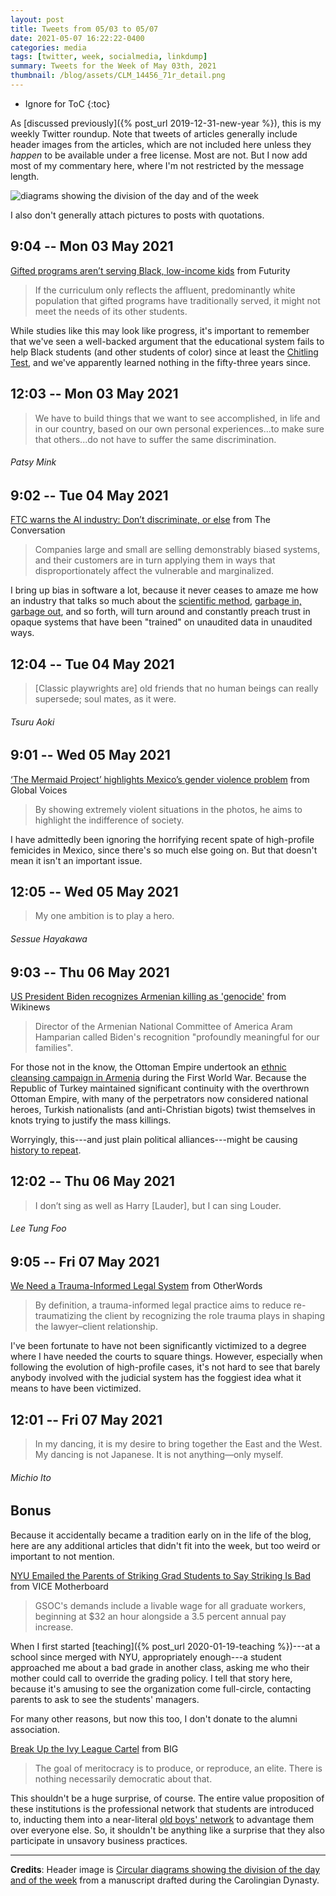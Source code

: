 ```yaml
---
layout: post
title: Tweets from 05/03 to 05/07
date: 2021-05-07 16:22:22-0400
categories: media
tags: [twitter, week, socialmedia, linkdump]
summary: Tweets for the Week of May 03th, 2021
thumbnail: /blog/assets/CLM_14456_71r_detail.png
---
```


* Ignore for ToC
{:toc}

As [discussed previously]({% post_url 2019-12-31-new-year %}), this is my weekly Twitter roundup.  Note that tweets of articles generally include header images from the articles, which are not included here unless they *happen* to be available under a free license.  Most are not.  But I now add most of my commentary here, where I'm not restricted by the message length.

![diagrams showing the division of the day and of the week](/blog/assets/CLM_14456_71r_detail.png "diagrams showing the division of the day and of the week")

I also don't generally attach pictures to posts with quotations.

## 9:04 -- Mon 03 May 2021

[<i class="fab fa-twitter-square"></i>](https://jcolag.github.io/twitter/1389204092082429953) [Gifted programs aren’t serving Black, low-income kids](https://www.futurity.org/gifted-programs-black-low-income-students-2554712-2/) from Futurity

 > If the curriculum only reflects the affluent, predominantly white population that gifted programs have traditionally served, it might not meet the needs of its other students.

While studies like this may look like progress, it's important to remember that we've seen a well-backed argument that the educational system fails to help Black students (and other students of color) since at least the [Chitling Test](https://en.wikipedia.org/wiki/Chitling_Test), and we've apparently learned nothing in the fifty-three years since.

## 12:03 -- Mon 03 May 2021

[<i class="fab fa-twitter"></i>](https://jcolag.github.io/twitter/1389249138768846850)

 > We have to build things that we want to see accomplished, in life and in our country, based on our own personal experiences...to make sure that others...do not have to suffer the same discrimination.

###### Patsy Mink

## 9:02 -- Tue 04 May 2021

[<i class="fab fa-twitter-square"></i>](https://jcolag.github.io/twitter/1389565976694251520) [FTC warns the AI industry: Don’t discriminate, or else](https://theconversation.com/ftc-warns-the-ai-industry-dont-discriminate-or-else-159622) from The Conversation

 > Companies large and small are selling demonstrably biased systems, and their customers are in turn applying them in ways that disproportionately affect the vulnerable and marginalized.

I bring up bias in software a lot, because it never ceases to amaze me how an industry that talks so much about the [scientific method](https://en.wikipedia.org/wiki/Scientific_method), [garbage in, garbage out](https://en.wikipedia.org/wiki/Garbage_in,_garbage_out), and so forth, will turn around and constantly preach trust in opaque systems that have been "trained" on unaudited data in unaudited ways.

## 12:04 -- Tue 04 May 2021

[<i class="fab fa-twitter"></i>](https://jcolag.github.io/twitter/1389611778460422156)

 > [Classic playwrights are] old friends that no human beings can really supersede; soul mates, as it were.

###### Tsuru Aoki

## 9:01 -- Wed 05 May 2021

[<i class="fab fa-twitter-square"></i>](https://jcolag.github.io/twitter/1389928112960442368) [‘The Mermaid Project’ highlights Mexico’s gender violence problem](https://globalvoices.org/2021/04/27/the-mermaid-project-highlights-mexicos-gender-violence-problem/) from Global Voices

 > By showing extremely violent situations in the photos, he aims to highlight the indifference of society.

I have admittedly been ignoring the horrifying recent spate of high-profile femicides in Mexico, since there's so much else going on.  But that doesn't mean it isn't an important issue.

## 12:05 -- Wed 05 May 2021

[<i class="fab fa-twitter"></i>](https://jcolag.github.io/twitter/1389974418399670273)

 > My one ambition is to play a hero.

###### Sessue Hayakawa

## 9:03 -- Thu 06 May 2021

[<i class="fab fa-twitter-square"></i>](https://jcolag.github.io/twitter/1390291004104785923) [US President Biden recognizes Armenian killing as 'genocide'](https://en.wikinews.org/wiki/US_President_Biden_recognises_Armenian_killing_as_%27genocide%27) from Wikinews

 > Director of the Armenian National Committee of America Aram Hamparian called Biden's recognition "profoundly meaningful for our families".

For those not in the know, the Ottoman Empire undertook an [ethnic cleansing campaign in Armenia](https://en.wikipedia.org/wiki/Armenian_Genocide) during the First World War.  Because the Republic of Turkey maintained significant continuity with the overthrown Ottoman Empire, with many of the perpetrators now considered national heroes, Turkish nationalists (and anti-Christian bigots) twist themselves in knots trying to justify the mass killings.

Worryingly, this---and just plain political alliances---might be causing [history to repeat](https://www.voanews.com/no-place-safe).

## 12:02 -- Thu 06 May 2021

[<i class="fab fa-twitter"></i>](https://jcolag.github.io/twitter/1390336050900307970)

 > I don’t sing as well as Harry [Lauder], but I can sing Louder.

###### Lee Tung Foo

## 9:05 -- Fri 07 May 2021

[<i class="fab fa-twitter-square"></i>](https://jcolag.github.io/twitter/1390653895093985282) [We Need a Trauma-Informed Legal System](https://otherwords.org/we-need-a-trauma-informed-legal-system/) from OtherWords

 > By definition, a trauma-informed legal practice aims to reduce re-traumatizing the client by recognizing the role trauma plays in shaping the lawyer–client relationship.

I've been fortunate to have not been significantly victimized to a degree where I have needed the courts to square things.  However, especially when following the evolution of high-profile cases, it's not hard to see that barely anybody involved with the judicial system has the foggiest idea what it means to have been victimized.

## 12:01 -- Fri 07 May 2021

[<i class="fab fa-twitter"></i>](https://jcolag.github.io/twitter/1390698186877067269)

 > In my dancing, it is my desire to bring together the East and the West. My dancing is not Japanese. It is not anything—only myself.

###### Michio Ito

## Bonus

Because it accidentally became a tradition early on in the life of the blog, here are any additional articles that didn't fit into the week, but too weird or important to not mention.

<i class="fas fa-square"></i> [NYU Emailed the Parents of Striking Grad Students to Say Striking Is Bad](https://www.vice.com/en/article/epndbw/nyu-emailed-the-parents-of-striking-grad-students-to-say-striking-is-bad) from VICE Motherboard

 > GSOC's demands include a livable wage for all graduate workers, beginning at $32 an hour alongside a 3.5 percent annual pay increase.

When I first started [teaching]({% post_url 2020-01-19-teaching %})---at a school since merged with NYU, appropriately enough---a student approached me about a bad grade in another class, asking me who their mother could call to override the grading policy.  I tell that story here, because it's amusing to see the organization come full-circle, contacting parents to ask to see the students' managers.

For many other reasons, but now this too, I don't donate to the alumni association.

<i class="fas fa-square"></i> [Break Up the Ivy League Cartel](https://mattstoller.substack.com/p/break-up-the-ivy-league-cartel) from BIG

 > The goal of meritocracy is to produce, or reproduce, an elite. There is nothing necessarily democratic about that.

This shouldn't be a huge surprise, of course.  The entire value proposition of these institutions is the professional network that students are introduced to, inducting them into a near-literal [old boys' network](https://en.wikipedia.org/wiki/Old_boy_network) to advantage them over everyone else.  So, it shouldn't be anything like a surprise that they also participate in unsavory business practices.

* * *

**Credits**:  Header image is [Circular diagrams showing the division of the day and of the week](https://en.wikipedia.org/wiki/Week#/media/File:CLM_14456_71r_detail.jpg) from a manuscript drafted during the Carolingian Dynasty.
